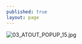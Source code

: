 ```yaml
---
published: true
layout: page
---
```

![03_ATOUT_POPUP_15.jpg]({{site.baseurl}}/data/images/3/atouts/03_ATOUT_POPUP_15.jpg)